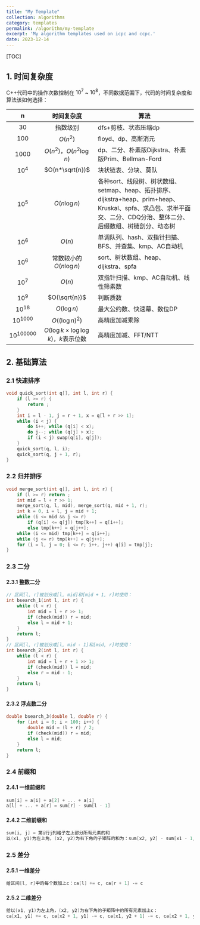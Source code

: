 ```yaml
---
title: "My Template"
collection: algorithms
category: templates
permalink: /algorithm/my-template
excerpt: 'My algorithm templates used on icpc and ccpc.'
date: 2023-12-14
---
```


[TOC]

## 1. 时间复杂度

C++代码中的操作次数控制在 $10^7$ ~ $10^8$，不同数据范围下，代码的时间复杂度和算法该如何选择：

| n | 时间复杂度 | 算法 |
| :----: | :----: | ---- |
| $30$ | 指数级别| dfs+剪枝、状态压缩dp |
| $100$ | $O(n^2)$ | floyd、dp、高斯消元 |
| $1000$ | $O(n^2)，O(n^2\log{n})$ | dp、二分、朴素版Dijkstra、朴素版Prim、Bellman-Ford |
| $10^4$ | $O(n*\sqrt{n})$ | 块状链表、分块、莫队 |
| $10^5$ | $O(n\log{n})$ | 各种sort、线段树、树状数组、setmap、heap、拓扑排序、dijkstra+heap、prim+heap、Kruskal、spfa、求凸包、求半平面交、二分、CDQ分治、整体二分、后缀数组、树链剖分、动态树 |
| $10^6$ | $O(n)$ | 单调队列、hash、双指针扫描、BFS、并查集、kmp、AC自动机 |
| $10^6$ | 常数较小的 $O(n\log{n})$ | sort、树状数组、heap、dijkstra、spfa |
| $10^7$ | $O(n)$ | 双指针扫描、kmp、AC自动机、线性筛素数 |
| $10^9$ | $O(\sqrt{n})$ | 判断质数 |
| $10^{18}$ | $O(\log{n})$ | 最大公约数、快速幕、数位DP |
| $10^{1000}$ | $O((\log{n})^2)$ | 高精度加减乘除 |
| $10^{100000}$ | $O(\log{k} \times \log{\log{k}})$，$k$表示位数 | 高精度加减、FFT/NTT |



## 2. 基础算法

### 2.1 快速排序

```c++
void quick_sort(int q[], int l, int r) {
    if (l >= r) {
        return ;
    }
    int i = l - 1, j = r + 1, x = q[l + r >> 1];
    while (i < j) {
        do i++; while (q[i] < x);
        do j--; while (q[j] > x);
        if (i < j) swap(q[i], q[j]);
    }
    quick_sort(q, l, i);
    quick_sort(q, j + 1, r);
}
```

### 2.2 归并排序

```c++
void merge_sort(int q[], int l, int r) {
    if (l >= r) return ;
    int mid = l + r >> 1;
    merge_sort(q, l, mid), merge_sort(q, mid + 1, r);
    int k = 0, i = l, j = mid + 1;
    while (i <= mid && j <= r)
        if (q[i] <= q[j]) tmp[k++] = q[i++];
        else tmp[k++] = q[j++];
    while (i <= mid) tmp[k++] = q[i++];
    while (j <= r) tmp[k++] = q[j++];
    for (i = l, j = 0; i <= r; i++, j++) q[i] = tmp[j];
}
```

### 2.3 二分

#### 2.3.1 整数二分

```c++
// 区间[l, r]被划分成[l, mid]和[mid + 1, r]时使用：
int bsearch_1(int l, int r) {
    while (l < r) {
        int mid = l + r >> 1;
        if (check(mid)) r = mid;
        else l = mid + 1;
    }
    return l;
}
// 区间[l, r]被划分成[l, mid - 1]和[mid, r]时使用：
int bsearch_2(int l, int r) {
    while (l < r) {
        int mid = l + r + 1 >> 1;
        if (check(mid)) l = mid;
        else r = mid - 1;
    }
    return l;
}
```

#### 2.3.2 浮点数二分

```c++
double bsearch_3(double l, double r) {
    for (int i = 0; i < 100; i++) {
        double mid = (l + r) / 2;
        if (check(mid)) r = mid;
        else l = mid;
    }
    return l;
}
```

### 2.4 前缀和

#### 2.4.1 一维前缀和

```c++
sum[i] = a[i] + a[2] + ... + a[i]
a[l] + ... + a[r] = sum[r] - sum[l - 1]
```

#### 2.4.2 二维前缀和

```c++
sum[i, j] = 第i行j列格子左上部分所有元素的和
以(x1, y1)为左上角，(x2, y2)为右下角的子矩阵的和为：sum[x2, y2] - sum[x1 - 1, y2] - sum[x2, y1 - 1] + sum[x1 - 1, y1 - 1]
```

### 2.5 差分

#### 2.5.1 一维差分
```c++
给区间[l, r]中的每个数加上c：ca[l] += c, ca[r + 1] -= c
```

#### 2.5.2 二维差分
```c++
给以(x1, y1)为左上角，(x2, y2)为右下角的子矩阵中的所有元素加上c：
ca[x1, y1] += c, ca[x2 + 1, y1] -= c, ca[x1, y2 + 1] -= c, ca[x2 + 1, y2 + 1] += c
```

